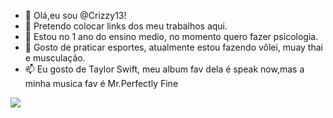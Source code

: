 - 👋 Olá,eu sou @Crizzy13!
- 👀 Pretendo colocar links dos meu trabalhos aqui.
- 🌱 Estou no 1 ano do ensino medio, no momento quero fazer psicologia.
- 💞️ Gosto de praticar esportes, atualmente estou fazendo vôlei, muay thai e musculação.
- 📫 Eu gosto de Taylor Swift, meu album fav dela é speak now,mas a minha musica fav é Mr.Perfectly Fine


![](https://media.tenor.com/nXZxw9kswYgAAAAd/taylor-swift-speak-now.gif)
